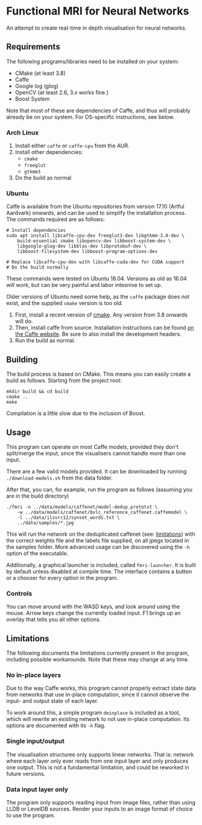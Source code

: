 # Functional MRI for Neural Networks

An attempt to create real-time in depth visualisation for neural
networks.

## Requirements

The following programs/libraries need to be installed on your system:

- CMake (at least 3.8)
- Caffe
- Google log (glog)
- OpenCV (at least 2.6, 3.x works fine.)
- Boost System

Note that most of these are dependencies of Caffe, and thus will
probably already be on your system. For OS-specific instructions, see
below.

### Arch Linux

1. Install either `caffe` or `caffe-cpu` from the AUR.
2. Install other dependencies:
    - `cmake`
    - `freeglut`
    - `gtkmm3`
3. Do the build as normal

### Ubuntu

Caffe is available from the Ubuntu repositories from version 17.10
(Artful Aardvark) onwards, and can be used to simplify the installation
process. The commands required are as follows:

    # Install dependencies
    sudo apt install libcaffe-cpu-dev freeglut3-dev libgtkmm-3.0-dev \
        build-essential cmake libopencv-dev libboost-system-dev \
        libgoogle-glog-dev libblas-dev libprotobuf-dev \
        libboost-filesystem-dev libboost-program-options-dev

    # Replace libcaffe-cpu-dev with libcaffe-cuda-dev for CUDA support
    # Do the build normally

These commands were tested on Ubuntu 18.04. Versions as old as 16.04
will work, but can be very painful and labor intesnive to set up.

Older versions of Ubuntu need some help, as the `caffe` package does not
exist, and the supplied `cmake` version is too old.

1. First, install a recent version of [cmake](https://cmake.org/). Any
   version from 3.8 onwards will do.
2. Then, install caffe from source. Installation instructions can be
   found [on the Caffe
   website](http://caffe.berkeleyvision.org/install_apt.html). Be sure
   to also install the development headers.
3. Run the build as normal.

## Building

The build process is based on CMake. This means you can easily create a
build as follows. Starting from the project root:

    mkdir build && cd build
    cmake ..
    make

Compilation is a little slow due to the inclusion of Boost.

## Usage

This program can operate on most Caffe models, provided they don't
split/merge the input, since the visualisers cannot handle more than
one input.

There are a few valid models provided. It can be downloaded by
running `./download-models.sh` from the data folder.

After that, you can, for example, run the program as follows
(assuming you are in the build directory)

    ./fmri -n ../data/models/caffenet/model-dedup.prototxt \
        -w ../data/models/caffenet/bvlc_reference_caffenet.caffemodel \
        -l ../data/ilsvrc12/synset_words.txt \
        ../data/samples/*.jpg

This will run the network on the deduplicated caffenet (see: [limitations](#limitations))
with the correct weights file and the labels file supplied, on all jpegs
located in the samples folder. More advanced usage can be discovered using
the `-h` option of the executable.

Additionally, a graphical launcher is included, called `fmri-launcher`.
It is built by default unless disabled at compile time. The interface
contains a button or a chooser for every option in the program.

### Controls

You can move around with the WASD keys, and look around using the mouse.
Arrow keys change the currently loaded input. F1 brings up an overlay
that tells you all other options.

## Limitations

The following documents the limitations currently present in the program,
including possible workarounds. Note that these may change at any time.

### No in-place layers

Due to the way Caffe works, this program cannot properly extract state
data from networks that use in-place computation, since it cannot observe
the input- and output state of each layer.

To work around this, a simple program `deinplace` is included as a tool,
which will rewrite an existing network to not use in-place computation.
Its options are documented with its `-h` flag.

### Single input/output

The visualisation structuree only supports linear networks. That is: network
where each layer only ever reads from one input layer and only produces one
output. This is not a fundamental limitation, and could be reworked in future
versions.

### Data input layer only

The program only supports reading input from image files, rather than using
LLDB or LevelDB sources. Render your inputs to an image format of choice to
use the program.
